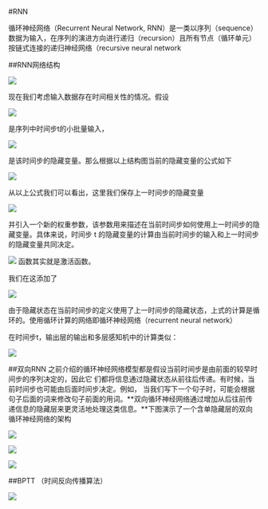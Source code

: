 #RNN

循环神经网络（Recurrent Neural Network, RNN）是一类以序列（sequence）数据为输入，在序列的演进方向进行递归（recursion）且所有节点（循环单元）按链式连接的递归神经网络（recursive neural network

##RNN网络结构

![](https://cdn.jsdelivr.net/gh/tj-messi/picture/20241107223740.png)

现在我们考虑输⼊数据存在时间相关性的情况。假设

![](https://cdn.jsdelivr.net/gh/tj-messi/picture/20241107224250.png)

 是序列中时间步t的小批量输⼊，

![](https://cdn.jsdelivr.net/gh/tj-messi/picture/20241107224304.png)

 是该时间步的隐藏变量。那么根据以上结构图当前的隐藏变量的公式如下

![](https://cdn.jsdelivr.net/gh/tj-messi/picture/20241107224315.png)

从以上公式我们可以看出，这⾥我们保存上⼀时间步的隐藏变量

![](https://cdn.jsdelivr.net/gh/tj-messi/picture/20241107224824.png)

并引⼊⼀个新的权重参数，该参数⽤来描述在当前时间步如何使⽤上⼀时间步的隐藏变量。具体来说，时间步 t 的隐藏变量的计算由当前时间步的输⼊和上⼀时间步的隐藏变量共同决定。

![](https://cdn.jsdelivr.net/gh/tj-messi/picture/20241107224903.png) 函数其实就是激活函数。

我们在这添加了

![](https://cdn.jsdelivr.net/gh/tj-messi/picture/20241107225624.png)

由于隐藏状态在当前时间步的定义使⽤了上⼀时间步的隐藏状态，上式的计算是循环的。使⽤循环计算的⽹络即循环神经⽹络（recurrent neural network）

在时间步t，输出层的输出和多层感知机中的计算类似：

![](https://cdn.jsdelivr.net/gh/tj-messi/picture/20241107225659.png)

##双向RNN
之前介绍的循环神经⽹络模型都是假设当前时间步是由前⾯的较早时间步的序列决定的，因此它 们都将信息通过隐藏状态从前往后传递。有时候，当前时间步也可能由后⾯时间步决定。例如， 当我们写下⼀个句⼦时，可能会根据句⼦后⾯的词来修改句⼦前⾯的⽤词。**双向循环神经⽹络通过增加从后往前传递信息的隐藏层来更灵活地处理这类信息。**下图演⽰了⼀个含单隐藏层的双向循环神经⽹络的架构

![](https://cdn.jsdelivr.net/gh/tj-messi/picture/20241107225934.png)

![](https://cdn.jsdelivr.net/gh/tj-messi/picture/1730991561563.png)

![](https://cdn.jsdelivr.net/gh/tj-messi/picture/1730992173053.png)

##BPTT （时间反向传播算法）

![](https://cdn.jsdelivr.net/gh/tj-messi/picture/20241107231529.png)

